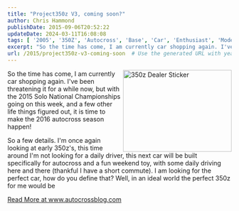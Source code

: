 ```yaml
---
title: "Project350z V3, coming soon?"
author: Chris Hammond
publishDate: 2015-09-06T20:52:22
updateDate: 2024-03-11T16:08:08
tags: [ '2005', '350Z', 'Autocross', 'Base', 'Car', 'Enthusiast', 'Model', 'Nissan', 'Project350z' ]
excerpt: "So the time has come, I am currently car shopping again. I've been threatening it for a while now, but with the 2015 Solo National Championships going on this week, and a few other life things figured out, it is time to make the 2016 autocross season happen!  So a few details. I'm once again looking at early 350z's, this time around I'm not looking for a daily driver, this next car will be built specifically for autocross and a fun weekend toy, with some daily driving here and there (thankful I have a short commute). I am looking for the perfect car, how do you define that? Well, in an ideal world the perfect 350z for me would be "
url: /2015/project350z-v3-coming-soon  # Use the generated URL with year
---
```

<p><img align="right" alt="350z Dealer Sticker" border="0" height="184" src="https://www.chrishammond.com/portals/0/publishthumbnails/windows-live-writer/789304ceb116_e280/5892701495_8cf4ea9620_o_thumb_3.jpg" style="border-top: 0px; border-right: 0px; background-image: none; border-bottom: 0px; float: right; padding-top: 0px; padding-left: 0px; border-left: 0px; display: inline; padding-right: 0px" title="350z Sticker" width="244" />So the time has come, I am currently car shopping again. I've been threatening it for a while now, but with the 2015 Solo National Championships going on this week, and a few other life things figured out, it is time to make the 2016 autocross season happen!</p>  <p>So a few details. I'm once again looking at early 350z's, this time around I'm not looking for a daily driver, this next car will be built specifically for autocross and a fun weekend toy, with some daily driving here and there (thankful I have a short commute). I am looking for the perfect car, how do you define that? Well, in an ideal world the perfect 350z for me would be</p>  <a href="https://www.autocrossblog.com/project350z-v3-coming-soon">Read More at www.autocrossblog.com</a>
